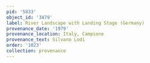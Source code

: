 ```yaml
---
pid: '5833'
object_id: '3479'
label: River Landscape with Landing Stage (Germany)
provenance_date: '1979'
provenance_location: Italy, Campione
provenance_text: Silvano Lodi
order: '1023'
collection: provenance
---
```

